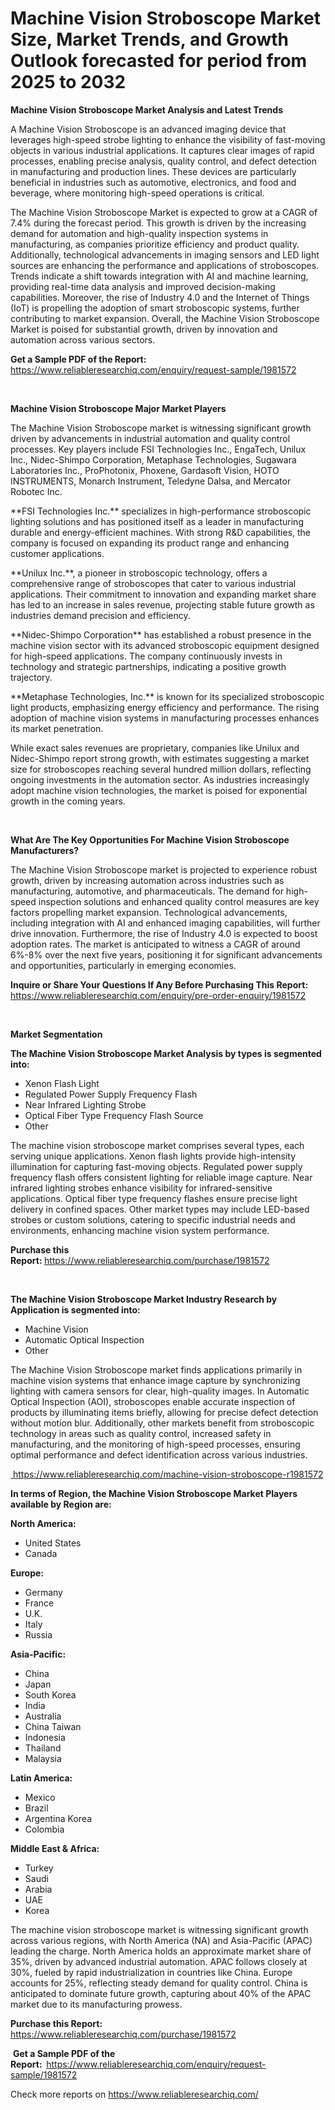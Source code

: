 <p><h1>Machine Vision Stroboscope Market Size, Market Trends, and Growth Outlook forecasted for period from 2025 to 2032</h1></p><p><strong>Machine Vision Stroboscope Market Analysis and Latest Trends</strong></p>
<p><p>A Machine Vision Stroboscope is an advanced imaging device that leverages high-speed strobe lighting to enhance the visibility of fast-moving objects in various industrial applications. It captures clear images of rapid processes, enabling precise analysis, quality control, and defect detection in manufacturing and production lines. These devices are particularly beneficial in industries such as automotive, electronics, and food and beverage, where monitoring high-speed operations is critical.</p><p>The Machine Vision Stroboscope Market is expected to grow at a CAGR of 7.4% during the forecast period. This growth is driven by the increasing demand for automation and high-quality inspection systems in manufacturing, as companies prioritize efficiency and product quality. Additionally, technological advancements in imaging sensors and LED light sources are enhancing the performance and applications of stroboscopes. Trends indicate a shift towards integration with AI and machine learning, providing real-time data analysis and improved decision-making capabilities. Moreover, the rise of Industry 4.0 and the Internet of Things (IoT) is propelling the adoption of smart stroboscopic systems, further contributing to market expansion. Overall, the Machine Vision Stroboscope Market is poised for substantial growth, driven by innovation and automation across various sectors.</p></p>
<p><strong>Get a Sample PDF of the Report:&nbsp;</strong> <a href="https://www.reliableresearchiq.com/enquiry/request-sample/1981572?utm_campaign=2335&utm_medium=2&utm_source=Github&utm_content=ia&utm_term=02032025&utm_id=machine-vision-stroboscope">https://www.reliableresearchiq.com/enquiry/request-sample/1981572</a></p>
<p>&nbsp;</p>
<p><strong>Machine Vision Stroboscope Major Market Players</strong></p>
<p><p>The Machine Vision Stroboscope market is witnessing significant growth driven by advancements in industrial automation and quality control processes. Key players include FSI Technologies Inc., EngaTech, Unilux Inc., Nidec-Shimpo Corporation, Metaphase Technologies, Sugawara Laboratories Inc., ProPhotonix, Phoxene, Gardasoft Vision, HOTO INSTRUMENTS, Monarch Instrument, Teledyne Dalsa, and Mercator Robotec Inc.</p><p>**FSI Technologies Inc.** specializes in high-performance stroboscopic lighting solutions and has positioned itself as a leader in manufacturing durable and energy-efficient machines. With strong R&D capabilities, the company is focused on expanding its product range and enhancing customer applications. </p><p>**Unilux Inc.**, a pioneer in stroboscopic technology, offers a comprehensive range of stroboscopes that cater to various industrial applications. Their commitment to innovation and expanding market share has led to an increase in sales revenue, projecting stable future growth as industries demand precision and efficiency.</p><p>**Nidec-Shimpo Corporation** has established a robust presence in the machine vision sector with its advanced stroboscopic equipment designed for high-speed applications. The company continuously invests in technology and strategic partnerships, indicating a positive growth trajectory.</p><p>**Metaphase Technologies, Inc.** is known for its specialized stroboscopic light products, emphasizing energy efficiency and performance. The rising adoption of machine vision systems in manufacturing processes enhances its market penetration.</p><p>While exact sales revenues are proprietary, companies like Unilux and Nidec-Shimpo report strong growth, with estimates suggesting a market size for stroboscopes reaching several hundred million dollars, reflecting ongoing investments in the automation sector. As industries increasingly adopt machine vision technologies, the market is poised for exponential growth in the coming years.</p></p>
<p>&nbsp;</p>
<p><strong>What Are The Key Opportunities For Machine Vision Stroboscope Manufacturers?</strong></p>
<p><p>The Machine Vision Stroboscope market is projected to experience robust growth, driven by increasing automation across industries such as manufacturing, automotive, and pharmaceuticals. The demand for high-speed inspection solutions and enhanced quality control measures are key factors propelling market expansion. Technological advancements, including integration with AI and enhanced imaging capabilities, will further drive innovation. Furthermore, the rise of Industry 4.0 is expected to boost adoption rates. The market is anticipated to witness a CAGR of around 6%-8% over the next five years, positioning it for significant advancements and opportunities, particularly in emerging economies.</p></p>
<p><strong>Inquire or Share Your Questions If Any Before Purchasing This Report:</strong> <a href="https://www.reliableresearchiq.com/enquiry/pre-order-enquiry/1981572?utm_campaign=2335&utm_medium=2&utm_source=Github&utm_content=ia&utm_term=02032025&utm_id=machine-vision-stroboscope">https://www.reliableresearchiq.com/enquiry/pre-order-enquiry/1981572</a></p>
<p>&nbsp;</p>
<p><strong>Market Segmentation</strong></p>
<p><strong>The Machine Vision Stroboscope Market Analysis by types is segmented into:</strong></p>
<p><ul><li>Xenon Flash Light</li><li>Regulated Power Supply Frequency Flash</li><li>Near Infrared Lighting Strobe</li><li>Optical Fiber Type Frequency Flash Source</li><li>Other</li></ul></p>
<p><p>The machine vision stroboscope market comprises several types, each serving unique applications. Xenon flash lights provide high-intensity illumination for capturing fast-moving objects. Regulated power supply frequency flash offers consistent lighting for reliable image capture. Near infrared lighting strobes enhance visibility for infrared-sensitive applications. Optical fiber type frequency flashes ensure precise light delivery in confined spaces. Other market types may include LED-based strobes or custom solutions, catering to specific industrial needs and environments, enhancing machine vision system performance.</p></p>
<p><strong>Purchase this Report:&nbsp;</strong><a href="https://www.reliableresearchiq.com/purchase/1981572?utm_campaign=2335&utm_medium=2&utm_source=Github&utm_content=ia&utm_term=02032025&utm_id=machine-vision-stroboscope">https://www.reliableresearchiq.com/purchase/1981572</a></p>
<p>&nbsp;</p>
<p><strong>The Machine Vision Stroboscope Market Industry Research by Application is segmented into:</strong></p>
<p><ul><li>Machine Vision</li><li>Automatic Optical Inspection</li><li>Other</li></ul></p>
<p><p>The Machine Vision Stroboscope market finds applications primarily in machine vision systems that enhance image capture by synchronizing lighting with camera sensors for clear, high-quality images. In Automatic Optical Inspection (AOI), stroboscopes enable accurate inspection of products by illuminating items briefly, allowing for precise defect detection without motion blur. Additionally, other markets benefit from stroboscopic technology in areas such as quality control, increased safety in manufacturing, and the monitoring of high-speed processes, ensuring optimal performance and defect identification across various industries.</p></p>
<p><a href="https://www.reliableresearchiq.com/machine-vision-stroboscope-r1981572?utm_campaign=2335&utm_medium=2&utm_source=Github&utm_content=ia&utm_term=02032025&utm_id=machine-vision-stroboscope">&nbsp;https://www.reliableresearchiq.com/machine-vision-stroboscope-r1981572</a></p>
<p><strong>In terms of Region, the Machine Vision Stroboscope Market Players available by Region are:</strong></p>
<p>
    <p> <strong> North America: </strong>
        <ul>
            <li>United States</li>
            <li>Canada</li>
        </ul>
        </p> 
    <p> <strong> Europe: </strong>
        <ul>
            <li>Germany</li>
            <li>France</li>
            <li>U.K.</li>
            <li>Italy</li>
            <li>Russia</li>
        </ul>
        </p> 
    <p> <strong> Asia-Pacific: </strong>
        <ul>
            <li>China</li>
            <li>Japan</li>
            <li>South Korea</li>
            <li>India</li>
            <li>Australia</li>
            <li>China Taiwan</li>
            <li>Indonesia</li>
            <li>Thailand</li>
            <li>Malaysia</li>
        </ul>
        </p> 
    <p> <strong> Latin America: </strong>
        <ul>
            <li>Mexico</li>
            <li>Brazil</li>
            <li>Argentina Korea</li>
            <li>Colombia</li>
        </ul>
        </p> 
    <p> <strong> Middle East & Africa: </strong>
        <ul>
            <li>Turkey</li>
            <li>Saudi</li>
            <li>Arabia</li>
            <li>UAE</li>
            <li>Korea</li>
        </ul>
    </p>
    </p>
<p><p>The machine vision stroboscope market is witnessing significant growth across various regions, with North America (NA) and Asia-Pacific (APAC) leading the charge. North America holds an approximate market share of 35%, driven by advanced industrial automation. APAC follows closely at 30%, fueled by rapid industrialization in countries like China. Europe accounts for 25%, reflecting steady demand for quality control. China is anticipated to dominate future growth, capturing about 40% of the APAC market due to its manufacturing prowess.</p></p>
<p><strong>Purchase this Report: </strong><a href="https://www.reliableresearchiq.com/purchase/1981572?utm_campaign=2335&utm_medium=2&utm_source=Github&utm_content=ia&utm_term=02032025&utm_id=machine-vision-stroboscope">https://www.reliableresearchiq.com/purchase/1981572</a></p>
<p>&nbsp;<strong>Get a Sample PDF of the Report:&nbsp;&nbsp;</strong><a href="https://www.reliableresearchiq.com/enquiry/request-sample/1981572?utm_campaign=2335&utm_medium=2&utm_source=Github&utm_content=ia&utm_term=02032025&utm_id=machine-vision-stroboscope">https://www.reliableresearchiq.com/enquiry/request-sample/1981572</a></p>
<p><strong></strong></p>
<p>Check more reports on <a href="https://www.reliableresearchiq.com/?utm_campaign=2335&utm_medium=2&utm_source=Github&utm_content=ia&utm_term=02032025&utm_id=machine-vision-stroboscope">https://www.reliableresearchiq.com/</a></p>